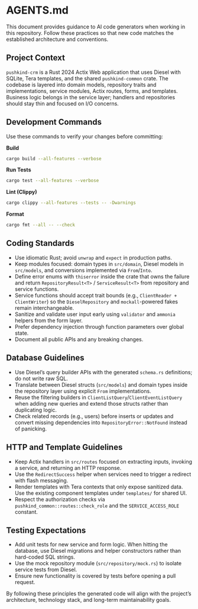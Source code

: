 # AGENTS.md

This document provides guidance to AI code generators when working in this
repository. Follow these practices so that new code matches the established
architecture and conventions.

## Project Context

`pushkind-crm` is a Rust 2024 Actix Web application that uses Diesel with
SQLite, Tera templates, and the shared `pushkind-common` crate. The codebase is
layered into domain models, repository traits and implementations, service
modules, Actix routes, forms, and templates. Business logic belongs in the
service layer; handlers and repositories should stay thin and focused on I/O
concerns.

## Development Commands

Use these commands to verify your changes before committing:

**Build**
```bash
cargo build --all-features --verbose
```

**Run Tests**
```bash
cargo test --all-features --verbose
```

**Lint (Clippy)**
```bash
cargo clippy --all-features --tests -- -Dwarnings
```

**Format**
```bash
cargo fmt --all -- --check
```

## Coding Standards

- Use idiomatic Rust; avoid `unwrap` and `expect` in production paths.
- Keep modules focused: domain types in `src/domain`, Diesel models in
  `src/models`, and conversions implemented via `From`/`Into`.
- Define error enums with `thiserror` inside the crate that owns the failure and
  return `RepositoryResult<T>` / `ServiceResult<T>` from repository and service
  functions.
- Service functions should accept trait bounds (e.g., `ClientReader + ClientWriter`)
  so the `DieselRepository` and `mockall`-powered fakes remain interchangeable.
- Sanitize and validate user input early using `validator` and `ammonia` helpers
  from the form layer.
- Prefer dependency injection through function parameters over global state.
- Document all public APIs and any breaking changes.

## Database Guidelines

- Use Diesel’s query builder APIs with the generated `schema.rs` definitions; do
  not write raw SQL.
- Translate between Diesel structs (`src/models`) and domain types inside the
  repository layer using explicit `From` implementations.
- Reuse the filtering builders in `ClientListQuery`/`ClientEventListQuery` when
  adding new queries and extend those structs rather than duplicating logic.
- Check related records (e.g., users) before inserts or updates and convert
  missing dependencies into `RepositoryError::NotFound` instead of panicking.

## HTTP and Template Guidelines

- Keep Actix handlers in `src/routes` focused on extracting inputs, invoking a
  service, and returning an HTTP response.
- Use the `RedirectSuccess` helper when services need to trigger a redirect with
  flash messaging.
- Render templates with Tera contexts that only expose sanitized data. Use the
  existing component templates under `templates/` for shared UI.
- Respect the authorization checks via `pushkind_common::routes::check_role` and
  the `SERVICE_ACCESS_ROLE` constant.

## Testing Expectations

- Add unit tests for new service and form logic. When hitting the database, use
  Diesel migrations and helper constructors rather than hard-coded SQL strings.
- Use the mock repository module (`src/repository/mock.rs`) to isolate service
  tests from Diesel.
- Ensure new functionality is covered by tests before opening a pull request.

By following these principles the generated code will align with the project’s
architecture, technology stack, and long-term maintainability goals.
